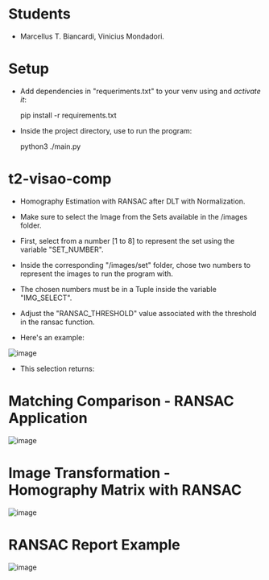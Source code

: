 # Students

- Marcellus T. Biancardi, Vinicius Mondadori. 

# Setup

- Add dependencies in "requeriments.txt" to your venv using and *activate it*:

    pip install -r requirements.txt
  
- Inside the project directory, use to run the program:

    python3 ./main.py

# t2-visao-comp

- Homography Estimation with RANSAC after DLT with Normalization.

- Make sure to select the Image from the Sets available in the /images folder. 

- First, select from a number [1 to 8] to represent the set using the variable "SET_NUMBER".

- Inside the corresponding "/images/set" folder, chose two numbers to represent the images to run the program with. 

- The chosen numbers must be in a Tuple inside the variable "IMG_SELECT". 

- Adjust the "RANSAC_THRESHOLD" value associated with the threshold in the ransac function. 

- Here's an example:

![image](https://github.com/user-attachments/assets/3c97355d-2482-4cf3-b803-520a1ba39db6)

- This selection returns:

# Matching Comparison - RANSAC Application
  
![image](https://github.com/user-attachments/assets/7c19f83f-0ed2-49ef-9acc-21231cd110da)

# Image Transformation - Homography Matrix with RANSAC
  
![image](https://github.com/user-attachments/assets/329d3d60-a643-47be-bda9-cc04f2db00b8)

# RANSAC Report Example
  
![image](https://github.com/user-attachments/assets/38b7b22d-0f8d-4d5a-aba4-9ff6cf4c8b6c)

